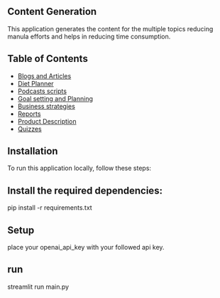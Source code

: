 ## Content Generation 
This application generates the content for the multiple topics reducing manula efforts and 
helps in reducing time consumption.

## Table of Contents

- [Blogs and Articles]() 
- [Diet Planner]()
- [Podcasts scripts]()
- [Goal setting and Planning]()
- [Business strategies]()
- [Reports]()
- [Product Description]()
- [Quizzes]()



## Installation

To run this application locally, follow these steps:

## Install the required dependencies:
pip install -r requirements.txt

## Setup
place your openai_api_key with your followed api key.

## run
streamlit run main.py

